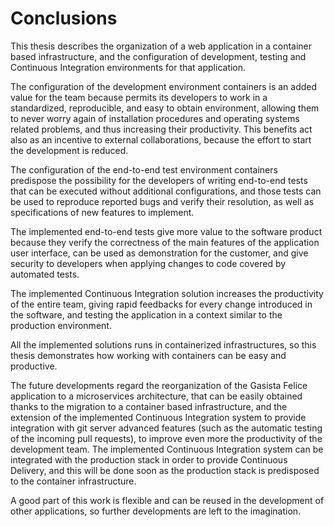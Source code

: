 # Conclusions

This thesis describes the organization of a web application in a container based
infrastructure, and the configuration of development, testing and Continuous
Integration environments for that application.

The configuration of the development environment containers is an added value
for the team because permits its developers to work in a standardized,
reproducible, and easy to obtain environment, allowing them to never worry
again of installation procedures and operating systems related problems, and
thus increasing their productivity. This benefits act also as an incentive
to external collaborations, because the effort to start the development is
reduced.

The configuration of the end-to-end test environment containers predispose the
possibility for the developers of writing end-to-end tests that can be executed
without additional configurations, and those tests can be used to reproduce
reported bugs and verify their resolution, as well as specifications of new
features to implement.

The implemented end-to-end tests give more value to the software product because
they verify the correctness of the main features of the application user
interface, can be used as demonstration for the customer, and give security to
developers when applying changes to code covered by automated tests.

The implemented Continuous Integration solution increases the productivity of
the entire team, giving rapid feedbacks for every change introduced in the
software, and testing the application in a context similar to the production
environment.

All the implemented solutions runs in containerized infrastructures, so this
thesis demonstrates how working with containers can be easy and productive.

The future developments regard the reorganization of the Gasista Felice
application to a microservices architecture, that can be easily obtained thanks
to the migration to a container based infrastructure, and the extension of the
implemented Continuous Integration system to provide integration with git server
advanced features (such as the automatic testing of the incoming pull requests),
to improve even more the productivity of the development team. The implemented
Continuous Integration system can be integrated with the production stack in
order to provide Continuous Delivery, and this will be done soon as the
production stack is predisposed to the container infrastructure.

A good part of this work is flexible and can be reused in the development of
other applications, so further developments are left to the imagination.
